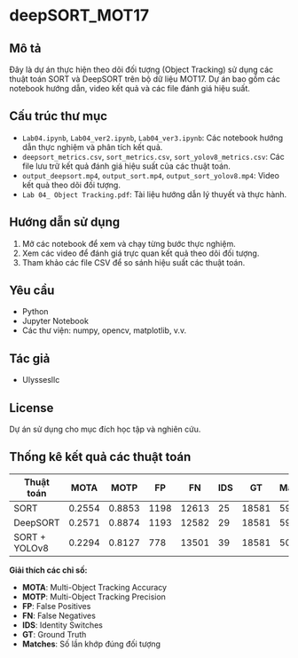 # deepSORT_MOT17

## Mô tả

Đây là dự án thực hiện theo dõi đối tượng (Object Tracking) sử dụng các thuật toán SORT và DeepSORT trên bộ dữ liệu MOT17. Dự án bao gồm các notebook hướng dẫn, video kết quả và các file đánh giá hiệu suất.

## Cấu trúc thư mục

- `Lab04.ipynb`, `Lab04_ver2.ipynb`, `Lab04_ver3.ipynb`: Các notebook hướng dẫn thực nghiệm và phân tích kết quả.
- `deepsort_metrics.csv`, `sort_metrics.csv`, `sort_yolov8_metrics.csv`: Các file lưu trữ kết quả đánh giá hiệu suất của các thuật toán.
- `output_deepsort.mp4`, `output_sort.mp4`, `output_sort_yolov8.mp4`: Video kết quả theo dõi đối tượng.
- `Lab 04_ Object Tracking.pdf`: Tài liệu hướng dẫn lý thuyết và thực hành.

## Hướng dẫn sử dụng

1. Mở các notebook để xem và chạy từng bước thực nghiệm.
2. Xem các video để đánh giá trực quan kết quả theo dõi đối tượng.
3. Tham khảo các file CSV để so sánh hiệu suất các thuật toán.

## Yêu cầu

- Python
- Jupyter Notebook
- Các thư viện: numpy, opencv, matplotlib, v.v.

## Tác giả

- Ulyssesllc

## License

Dự án sử dụng cho mục đích học tập và nghiên cứu.

## Thống kê kết quả các thuật toán

| Thuật toán      | MOTA    | MOTP    | FP   | FN    | IDS | GT    | Matches |
|-----------------|---------|---------|------|-------|-----|-------|---------|
| SORT            | 0.2554  | 0.8853  | 1198 | 12613 | 25  | 18581 | 5968    |
| DeepSORT        | 0.2571  | 0.8874  | 1193 | 12582 | 29  | 18581 | 5999    |
| SORT + YOLOv8   | 0.2294  | 0.8127  | 778  | 13501 | 39  | 18581 | 5080    |

**Giải thích các chỉ số:**
- **MOTA**: Multi-Object Tracking Accuracy
- **MOTP**: Multi-Object Tracking Precision
- **FP**: False Positives
- **FN**: False Negatives
- **IDS**: Identity Switches
- **GT**: Ground Truth
- **Matches**: Số lần khớp đúng đối tượng
